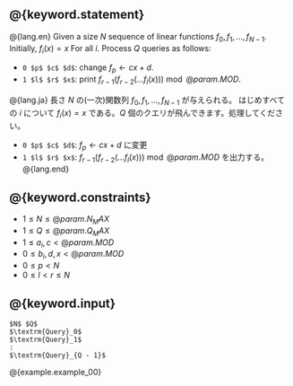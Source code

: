 ## @{keyword.statement}

@{lang.en}
Given a size $N$ sequence of linear functions $f_0, f_1, ..., f_{N-1}$. Initially, $f_i(x)=x$ For all $i$. Process $Q$ queries as follows:

- `0 $p$ $c$ $d$`: change $f_p \gets cx + d$.
- `1 $l$ $r$ $x$`: print $f_{r-1}(f_{r-2}(...f_l(x))) \bmod @{param.MOD}$.

@{lang.ja}
長さ $N$ の(一次)関数列 $f_0, f_1, ..., f_{N-1}$ が与えられる。
はじめすべての $i$ について $f_i(x)=x$ である。$Q$ 個のクエリが飛んできます。処理してください。

- `0 $p$ $c$ $d$`: $f_p \gets cx + d$ に変更
- `1 $l$ $r$ $x$`: $f_{r-1}(f_{r-2}(...f_l(x))) \bmod @{param.MOD}$ を出力する。
@{lang.end}

## @{keyword.constraints}

- $1 \leq N \leq @{param.N_MAX}$
- $1 \leq Q \leq @{param.Q_MAX}$
- $1 \leq a_i, c < @{param.MOD}$
- $0 \leq b_i, d, x < @{param.MOD}$
- $0 \leq p < N$
- $0 \leq l < r \leq N$

## @{keyword.input}

~~~
$N$ $Q$
$\textrm{Query}_0$
$\textrm{Query}_1$
:
$\textrm{Query}_{Q - 1}$
~~~

@{example.example_00}
